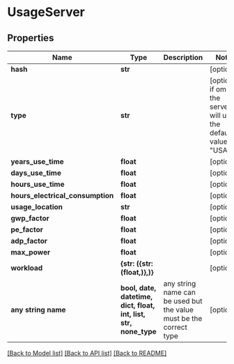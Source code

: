 # UsageServer


## Properties
Name | Type | Description | Notes
------------ | ------------- | ------------- | -------------
**hash** | **str** |  | [optional] 
**type** | **str** |  | [optional]  if omitted the server will use the default value of "USAGE"
**years_use_time** | **float** |  | [optional] 
**days_use_time** | **float** |  | [optional] 
**hours_use_time** | **float** |  | [optional] 
**hours_electrical_consumption** | **float** |  | [optional] 
**usage_location** | **str** |  | [optional] 
**gwp_factor** | **float** |  | [optional] 
**pe_factor** | **float** |  | [optional] 
**adp_factor** | **float** |  | [optional] 
**max_power** | **float** |  | [optional] 
**workload** | **{str: ({str: (float,)},)}** |  | [optional] 
**any string name** | **bool, date, datetime, dict, float, int, list, str, none_type** | any string name can be used but the value must be the correct type | [optional]

[[Back to Model list]](../README.md#documentation-for-models) [[Back to API list]](../README.md#documentation-for-api-endpoints) [[Back to README]](../README.md)


